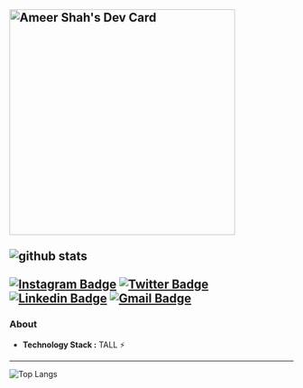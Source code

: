 <a href="https://app.daily.dev/ameershah48"><img src="https://api.daily.dev/devcards/11780f8e04864cb5a93996decc77664e.png?r=s9w" width="400" alt="Ameer Shah's Dev Card"/></a>
\
\
![github stats](https://github-readme-stats.vercel.app/api?username=ameershah48&show_icons=true&theme=dracula&hide=issues&hide_border=true)
\
\
[![Instagram Badge](https://img.shields.io/badge/-ameershah48-D5416E?style=flat-square&logo=instagram&logoColor=white&link=https://instagram.com/ameershah48)](https://instagram.com/ameershah48) 
[![Twitter Badge](https://img.shields.io/badge/-ameershah48-1ca0f1?style=flat-square&logo=twitter&logoColor=white&link=https://twitter.com/ameershah48)](https://twitter.com/ameershah48) 
[![Linkedin Badge](https://img.shields.io/badge/-ameershah48-blue?style=flat-square&logo=Linkedin&logoColor=white&link=https://www.linkedin.com/in/ameershah48//)](https://www.linkedin.com/in/ameershah48/) 
[![Gmail Badge](https://img.shields.io/badge/-hello@ameershah.my-c14438?style=flat-square&logo=Gmail&logoColor=white&link=mailto:hello@ameershah.my)](mailto:hello@ameershah.my)
---------------------------------------------------------------------------------------------------------------------------------------------------------------------------------
### About

-  **Technology Stack :** TALL :zap:
---------------------------------------------------------------------------------------------------------------------------------------------------------------------------------
![Top Langs](https://github-readme-stats.vercel.app/api/top-langs/?username=ameershah48&langs_count=8&layout=compact&theme=dracula&hide_border=true)


